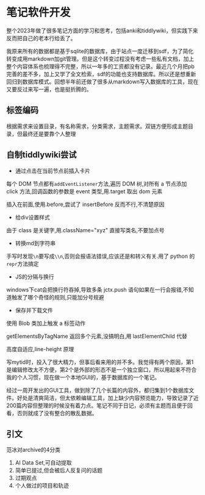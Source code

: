 # 笔记软件开发

整个2023年做了很多笔记方面的学习和思考，包括anki和tiddlywiki，但实践下来反而把自己的老本行给丢了。

我原来所有的数据都是基于sqlite的数据库，由于站点一度迁移到sdf，为了简化转变成用markdown加git管理。但是这个转变过程没有考虑一些私有文档，加上整个内容体系也梳理得不完整，所以一年多的工资都没有记录。最近几个月把pb完善的差不多，加上又学了全文检索，sdf的功能也支持数据库。所以还是想重新回归到数据库模式。回想半年前还做了很多从markdown写入数据库的工具，现在又要反过来写一遍，也是挺折腾的。

## 标签编码

根据需求来设置目录，有名称需求，分类需求，主题需求。双链方便形成主题目录，但最终还是要靠个人整理

## 自制tiddlywiki尝试

* 通过点击在当前节点前插入卡片

每个 DOM 节点都有`addEventListener`方法,遍历 DOM 树,对所有 a 节点添加 click 方法,回调函数的参数是 event 类型,用.target 取出 dom 元素

插入在前面,使用.before,尝试了 insertBefore 反而不行,不清楚原因

* 给div设置样式

由于 class 是关键字,用.className="xyz" 直接写类名,不要加点号

* 转换md到字符串

手写时发现`\n`要写成`\\n`,否则会报语法错误,应该还是和转义有关.用了 python 的`repr`方法搞定

* JS的分隔与换行

windows下cat会把换行符吞掉,导致多条 jctx.push 语句如果在一行会报错,不知道触发了哪个奇怪的规则,只能加分号规避

* 保存并下载文件

使用 Blob 类加上触发 a 标签动作

getElementsByTagName 返回多个元素,没搞明白,用 lastElementChild 代替

高度自适应,line-height 原理

写mytid时，投入了很大精力，但事后看来用的并不多。我觉得有两个原因，第1是编辑修改太不方便，第2个是外部的形态不是一个独立窗口，所以用起来不符合我的个人习惯，现在做一个本地GUI的，基于数据库的一个笔记。

经过一周开发出的GUI工具，做到除了几个长篇的内容外，都归集到1个数据库文件。好处是清爽简洁，但太依赖编辑工具，加上缺少内容预览能力，导致记录了近200篇内容但整理的时候没有着力点。笔记不同于日记，必须有主题而且便于回看，否则就成了没有整合的散乱数据。

## 引文

范冰对archive的4分类

1. AI Data Set,可自动提取
2. 简单已提过,但会被后人反复问的话题
3. 过期观点
4. 个人做过的项目和轨迹
